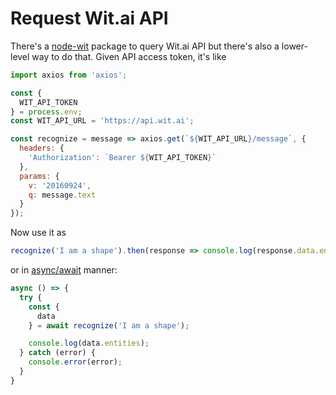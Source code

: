 # Request Wit.ai API

There's a [node-wit](https://www.npmjs.com/package/node-wit) package to query Wit.ai API but there's also a lower-level way to do that. Given API access token, it's like

```javascript
import axios from 'axios';

const {
  WIT_API_TOKEN
} = process.env;
const WIT_API_URL = 'https://api.wit.ai';

const recognize = message => axios.get(`${WIT_API_URL}/message`, {
  headers: {
    'Authorization': `Bearer ${WIT_API_TOKEN}`
  },
  params: {
    v: '20160924',
    q: message.text
  }
});
```

Now use it as

```javascript
recognize('I am a shape').then(response => console.log(response.data.entities)).catch(error => console.error(error));
```

or in [async/await](/javascript/asynchronous-functions-should-have-try-catch.md) manner:

```javascript
async () => {
  try {
    const {
      data
    } = await recognize('I am a shape');

    console.log(data.entities);
  } catch (error) {
    console.error(error);
  }
}
```
